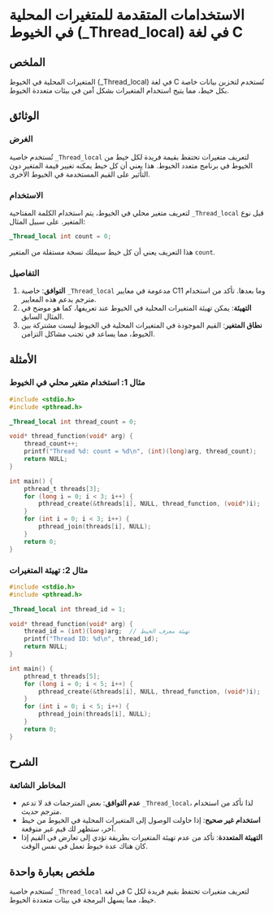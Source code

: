 <!--
Meta Description: # الاستخدامات المتقدمة للمتغيرات المحلية في الخيوط (_Thread_local) في لغة C ## الملخص المتغيرات المحلية في الخيوط (_Thread_local) في لغة C تُستخدم لتخ...
Meta Keywords: الخيوط, _thread_local, int, المتغيرات, خيط
-->

# الاستخدامات المتقدمة للمتغيرات المحلية في الخيوط (_Thread_local) في لغة C

## الملخص
المتغيرات المحلية في الخيوط (_Thread_local) في لغة C تُستخدم لتخزين بيانات خاصة بكل خيط، مما يتيح استخدام المتغيرات بشكل آمن في بيئات متعددة الخيوط.

## الوثائق
### الغرض
تُستخدم خاصية `_Thread_local` لتعريف متغيرات تحتفظ بقيمة فريدة لكل خيط من الخيوط في برنامج متعدد الخيوط. هذا يعني أن كل خيط يمكنه تغيير قيمة المتغير دون التأثير على القيم المستخدمة في الخيوط الأخرى.

### الاستخدام
لتعريف متغير محلي في الخيوط، يتم استخدام الكلمة المفتاحية `_Thread_local` قبل نوع المتغير. على سبيل المثال:

```c
_Thread_local int count = 0;
```

هذا التعريف يعني أن كل خيط سيملك نسخة مستقلة من المتغير `count`.

### التفاصيل
1. **التوافق**: خاصية `_Thread_local` مدعومة في معايير C11 وما بعدها. تأكد من استخدام مترجم يدعم هذه المعايير.
2. **التهيئة**: يمكن تهيئة المتغيرات المحلية في الخيوط عند تعريفها، كما هو موضح في المثال السابق.
3. **نطاق المتغير**: القيم الموجودة في المتغيرات المحلية في الخيوط ليست مشتركة بين الخيوط، مما يساعد في تجنب مشاكل التزامن.

## الأمثلة
### مثال 1: استخدام متغير محلي في الخيوط
```c
#include <stdio.h>
#include <pthread.h>

_Thread_local int thread_count = 0;

void* thread_function(void* arg) {
    thread_count++;
    printf("Thread %d: count = %d\n", (int)(long)arg, thread_count);
    return NULL;
}

int main() {
    pthread_t threads[3];
    for (long i = 0; i < 3; i++) {
        pthread_create(&threads[i], NULL, thread_function, (void*)i);
    }
    for (int i = 0; i < 3; i++) {
        pthread_join(threads[i], NULL);
    }
    return 0;
}
```

### مثال 2: تهيئة المتغيرات
```c
#include <stdio.h>
#include <pthread.h>

_Thread_local int thread_id = 1;

void* thread_function(void* arg) {
    thread_id = (int)(long)arg;  // تهيئة معرف الخيط
    printf("Thread ID: %d\n", thread_id);
    return NULL;
}

int main() {
    pthread_t threads[5];
    for (long i = 0; i < 5; i++) {
        pthread_create(&threads[i], NULL, thread_function, (void*)i);
    }
    for (int i = 0; i < 5; i++) {
        pthread_join(threads[i], NULL);
    }
    return 0;
}
```

## الشرح
### المخاطر الشائعة
- **عدم التوافق**: بعض المترجمات قد لا تدعم `_Thread_local`، لذا تأكد من استخدام مترجم حديث.
- **استخدام غير صحيح**: إذا حاولت الوصول إلى المتغيرات المحلية في الخيوط من خيط آخر، ستظهر لك قيم غير متوقعة.
- **التهيئة المتعددة**: تأكد من عدم تهيئة المتغيرات بطريقة تؤدي إلى تعارض في القيم إذا كان هناك عدة خيوط تعمل في نفس الوقت.

## ملخص بعبارة واحدة
تُستخدم خاصية `_Thread_local` في لغة C لتعريف متغيرات تحتفظ بقيم فريدة لكل خيط، مما يسهل البرمجة في بيئات متعددة الخيوط.